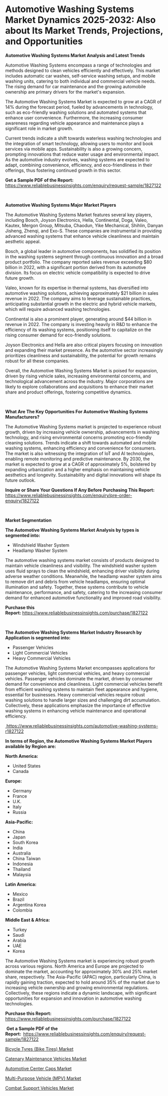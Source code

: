 <p><h1>Automotive Washing Systems Market Dynamics 2025-2032: Also about Its Market Trends, Projections, and Opportunities</h1></p><p><strong>Automotive Washing Systems Market Analysis and Latest Trends</strong></p>
<p><p>Automotive Washing Systems encompass a range of technologies and methods designed to clean vehicles efficiently and effectively. This market includes automatic car washes, self-service washing setups, and mobile washing units, catering to both individual and commercial vehicle needs. The rising demand for car maintenance and the growing automobile ownership are primary drivers for the market's expansion. </p><p>The Automotive Washing Systems Market is expected to grow at a CAGR of 14% during the forecast period, fueled by advancements in technology, such as eco-friendly washing solutions and automated systems that enhance user convenience. Furthermore, the increasing consumer awareness regarding vehicle appearance and maintenance plays a significant role in market growth. </p><p>Current trends indicate a shift towards waterless washing technologies and the integration of smart technology, allowing users to monitor and book services via mobile apps. Sustainability is also a growing concern, prompting innovations that reduce water usage and environmental impact. As the automotive industry evolves, washing systems are expected to adapt, combining convenience, efficiency, and eco-friendliness in their offerings, thus fostering continued growth in this sector.</p></p>
<p><strong>Get a Sample PDF of the Report:&nbsp;</strong> <a href="https://www.reliablebusinessinsights.com/enquiry/request-sample/1827122?utm_campaign=97&utm_medium=2&utm_source=Github&utm_content=ia&utm_term=31032025&utm_id=automotive-washing-systems">https://www.reliablebusinessinsights.com/enquiry/request-sample/1827122</a></p>
<p>&nbsp;</p>
<p><strong>Automotive Washing Systems Major Market Players</strong></p>
<p><p>The Automotive Washing Systems Market features several key players, including Bosch, Joyson Electronics, Hella, Continental, Doga, Valeo, Kautex, Mergon Group, Mitsuba, Chaodun, Yike Mechanical, Shihlin, Danyan Jisheng, Zhenqi, and Exo-S. These companies are instrumental in providing advanced washing systems that enhance vehicle cleanliness and maintain aesthetic appeal.</p><p>Bosch, a global leader in automotive components, has solidified its position in the washing systems segment through continuous innovation and a broad product portfolio. The company reported sales revenue exceeding $80 billion in 2022, with a significant portion derived from its automotive division. Its focus on electric vehicle compatibility is expected to drive future growth.</p><p>Valeo, known for its expertise in thermal systems, has diversified into automotive washing solutions, achieving approximately $21 billion in sales revenue in 2022. The company aims to leverage sustainable practices, anticipating substantial growth in the electric and hybrid vehicle markets, which will require advanced washing technologies.</p><p>Continental is also a prominent player, generating around $44 billion in revenue in 2022. The company is investing heavily in R&D to enhance the efficiency of its washing systems, positioning itself to capitalize on the rising consumer demand for eco-friendly solutions.</p><p>Joyson Electronics and Hella are also critical players focusing on innovation and expanding their market presence. As the automotive sector increasingly prioritizes cleanliness and sustainability, the potential for growth remains robust for all these companies.</p><p>Overall, the Automotive Washing Systems Market is poised for expansion, driven by rising vehicle sales, increasing environmental concerns, and technological advancement across the industry. Major corporations are likely to explore collaborations and acquisitions to enhance their market share and product offerings, fostering competitive dynamics.</p></p>
<p>&nbsp;</p>
<p><strong>What Are The Key Opportunities For Automotive Washing Systems Manufacturers?</strong></p>
<p><p>The Automotive Washing Systems market is projected to experience robust growth, driven by increasing vehicle ownership, advancements in washing technology, and rising environmental concerns promoting eco-friendly cleaning solutions. Trends indicate a shift towards automated and mobile washing systems, enhancing efficiency and convenience for consumers. The market is also witnessing the integration of IoT and AI technologies, enabling remote monitoring and predictive maintenance. By 2030, the market is expected to grow at a CAGR of approximately 5%, bolstered by expanding urbanization and a higher emphasis on maintaining vehicle aesthetics and longevity. Sustainability and digital innovations will shape its future outlook.</p></p>
<p><strong>Inquire or Share Your Questions If Any Before Purchasing This Report:</strong> <a href="https://www.reliablebusinessinsights.com/enquiry/pre-order-enquiry/1827122?utm_campaign=97&utm_medium=2&utm_source=Github&utm_content=ia&utm_term=31032025&utm_id=automotive-washing-systems">https://www.reliablebusinessinsights.com/enquiry/pre-order-enquiry/1827122</a></p>
<p>&nbsp;</p>
<p><strong>Market Segmentation</strong></p>
<p><strong>The Automotive Washing Systems Market Analysis by types is segmented into:</strong></p>
<p><ul><li>Windshield Washer System</li><li>Headlamp Washer System</li></ul></p>
<p><p>The automotive washing systems market consists of products designed to maintain vehicle cleanliness and visibility. The windshield washer system uses fluid sprays to clean the windshield, enhancing driver visibility during adverse weather conditions. Meanwhile, the headlamp washer system aims to remove dirt and debris from vehicle headlamps, ensuring optimal illumination and safety. Together, these systems contribute to vehicle maintenance, performance, and safety, catering to the increasing consumer demand for enhanced automotive functionality and improved road visibility.</p></p>
<p><strong>Purchase this Report:&nbsp;</strong><a href="https://www.reliablebusinessinsights.com/purchase/1827122?utm_campaign=97&utm_medium=2&utm_source=Github&utm_content=ia&utm_term=31032025&utm_id=automotive-washing-systems">https://www.reliablebusinessinsights.com/purchase/1827122</a></p>
<p>&nbsp;</p>
<p><strong>The Automotive Washing Systems Market Industry Research by Application is segmented into:</strong></p>
<p><ul><li>Passenger Vehicles</li><li>Light Commercial Vehicles</li><li>Heavy Commercial Vehicles</li></ul></p>
<p><p>The Automotive Washing Systems Market encompasses applications for passenger vehicles, light commercial vehicles, and heavy commercial vehicles. Passenger vehicles dominate the market, driven by consumer demand for convenience and cleanliness. Light commercial vehicles benefit from efficient washing systems to maintain fleet appearance and hygiene, essential for businesses. Heavy commercial vehicles require robust washing solutions to handle larger sizes and challenging dirt accumulation. Collectively, these applications emphasize the importance of effective washing systems in enhancing vehicle maintenance and operational efficiency.</p></p>
<p><a href="https://www.reliablebusinessinsights.com/automotive-washing-systems-r1827122?utm_campaign=97&utm_medium=2&utm_source=Github&utm_content=ia&utm_term=31032025&utm_id=automotive-washing-systems">&nbsp;https://www.reliablebusinessinsights.com/automotive-washing-systems-r1827122</a></p>
<p><strong>In terms of Region, the Automotive Washing Systems Market Players available by Region are:</strong></p>
<p>
    <p> <strong> North America: </strong>
        <ul>
            <li>United States</li>
            <li>Canada</li>
        </ul>
        </p> 
    <p> <strong> Europe: </strong>
        <ul>
            <li>Germany</li>
            <li>France</li>
            <li>U.K.</li>
            <li>Italy</li>
            <li>Russia</li>
        </ul>
        </p> 
    <p> <strong> Asia-Pacific: </strong>
        <ul>
            <li>China</li>
            <li>Japan</li>
            <li>South Korea</li>
            <li>India</li>
            <li>Australia</li>
            <li>China Taiwan</li>
            <li>Indonesia</li>
            <li>Thailand</li>
            <li>Malaysia</li>
        </ul>
        </p> 
    <p> <strong> Latin America: </strong>
        <ul>
            <li>Mexico</li>
            <li>Brazil</li>
            <li>Argentina Korea</li>
            <li>Colombia</li>
        </ul>
        </p> 
    <p> <strong> Middle East & Africa: </strong>
        <ul>
            <li>Turkey</li>
            <li>Saudi</li>
            <li>Arabia</li>
            <li>UAE</li>
            <li>Korea</li>
        </ul>
    </p>
    </p>
<p><p>The Automotive Washing Systems market is experiencing robust growth across various regions. North America and Europe are projected to dominate the market, accounting for approximately 30% and 25% market share, respectively. The Asia-Pacific (APAC) region, particularly China, is rapidly gaining traction, expected to hold around 35% of the market due to increasing vehicle ownership and growing environmental regulations. Collectively, these regions indicate a dynamic landscape, with significant opportunities for expansion and innovation in automotive washing technologies.</p></p>
<p><strong>Purchase this Report: </strong><a href="https://www.reliablebusinessinsights.com/purchase/1827122?utm_campaign=97&utm_medium=2&utm_source=Github&utm_content=ia&utm_term=31032025&utm_id=automotive-washing-systems">https://www.reliablebusinessinsights.com/purchase/1827122</a></p>
<p>&nbsp;<strong>Get a Sample PDF of the Report:&nbsp;&nbsp;</strong><a href="https://www.reliablebusinessinsights.com/enquiry/request-sample/1827122?utm_campaign=97&utm_medium=2&utm_source=Github&utm_content=ia&utm_term=31032025&utm_id=automotive-washing-systems">https://www.reliablebusinessinsights.com/enquiry/request-sample/1827122</a></p>
<p><strong></strong></p>
<p><p><a href="https://github.com/akitamegge65/Market-Research-Report-List-1/blob/main/bicycle-tyres-bike-tires-market.md?utm_campaign=97&utm_medium=2&utm_source=Github&utm_content=ia&utm_term=31032025&utm_id=automotive-washing-systems">Bicycle Tyres (Bike Tires) Market</a></p><p><a href="https://github.com/widlerumland/Market-Research-Report-List-1/blob/main/catenary-maintenance-vehicles-market.md?utm_campaign=97&utm_medium=2&utm_source=Github&utm_content=ia&utm_term=31032025&utm_id=automotive-washing-systems">Catenary Maintenance Vehicles Market</a></p><p><a href="https://github.com/benasjuettk3/Market-Research-Report-List-1/blob/main/automotive-center-caps-market.md?utm_campaign=97&utm_medium=2&utm_source=Github&utm_content=ia&utm_term=31032025&utm_id=automotive-washing-systems">Automotive Center Caps Market</a></p><p><a href="https://github.com/gummaarmel83/Market-Research-Report-List-1/blob/main/multi-purpose-vehicle-mpv-market.md?utm_campaign=97&utm_medium=2&utm_source=Github&utm_content=ia&utm_term=31032025&utm_id=automotive-washing-systems">Multi-Purpose Vehicle (MPV) Market</a></p><p><a href="https://github.com/uldularido/Market-Research-Report-List-1/blob/main/combat-support-vehicles-market.md?utm_campaign=97&utm_medium=2&utm_source=Github&utm_content=ia&utm_term=31032025&utm_id=automotive-washing-systems">Combat Support Vehicles Market</a></p></p>